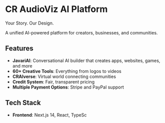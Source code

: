 # CR AudioViz AI Platform

Your Story. Our Design.

A unified AI-powered platform for creators, businesses, and communities.

## Features

- **JavariAI**: Conversational AI builder that creates apps, websites, games, and more
- **60+ Creative Tools**: Everything from logos to videos
- **CRAIverse**: Virtual world connecting communities
- **Credit System**: Fair, transparent pricing
- **Multiple Payment Options**: Stripe and PayPal support

## Tech Stack

- **Frontend**: Next.js 14, React, TypeSc

<!-- Build trigger: 1761350963 -->


<!-- Preview Deployment Trigger: 2025-10-25 02:08:43 -->

<!-- Preview Deploy: 2025-10-25 02:25:02 -->


<!-- TEST DEPLOY: 2025-10-25 03:38:12 UTC -->

<!-- TEST: Tracing deployment - 2025-10-25 03:42:24 UTC -->

<!-- TEST: Tracing deployment flow - 2025-10-25 12:42:54 UTC -->